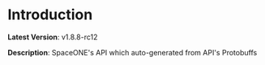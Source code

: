# Introduction

**Latest Version**: v1.8.8-rc12


**Description**: SpaceONE's API which auto-generated from API's Protobuffs


